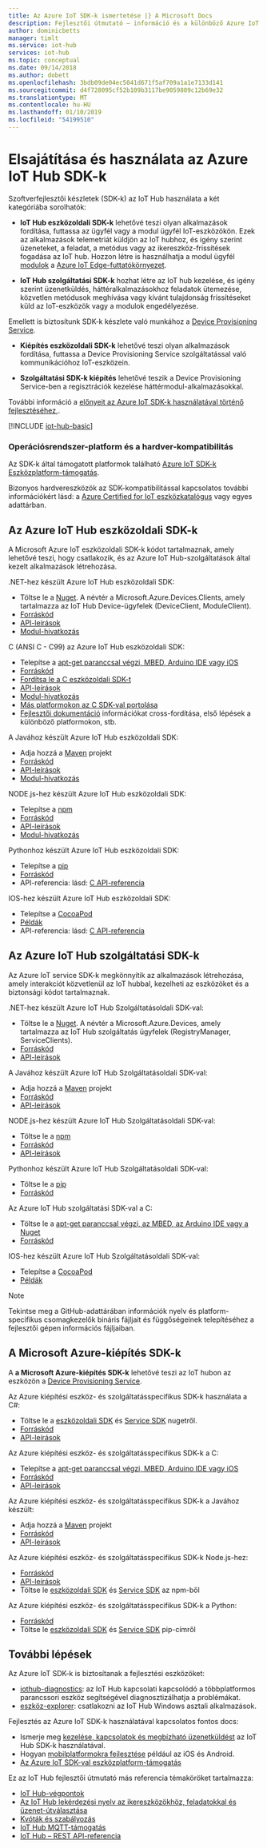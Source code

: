 ```yaml
---
title: Az Azure IoT SDK-k ismertetése |} A Microsoft Docs
description: Fejlesztői útmutató – információ és a különböző Azure IoT eszköz- és szolgáltatásspecifikus SDK-k használatával hozhat létre az eszköz és az alkalmazások háttér-mutató hivatkozásokat.
author: dominicbetts
manager: timlt
ms.service: iot-hub
services: iot-hub
ms.topic: conceptual
ms.date: 09/14/2018
ms.author: dobett
ms.openlocfilehash: 3bdb09de04ec5041d671f5af709a1a1e7133d141
ms.sourcegitcommit: d4f728095cf52b109b3117be9059809c12b69e32
ms.translationtype: MT
ms.contentlocale: hu-HU
ms.lasthandoff: 01/10/2019
ms.locfileid: "54199510"
---
```

# <a name="understand-and-use-azure-iot-hub-sdks"></a>Elsajátítása és használata az Azure IoT Hub SDK-k

Szoftverfejlesztői készletek (SDK-k) az IoT Hub használata a két kategóriába sorolhatók:

* **IoT Hub eszközoldali SDK-k** lehetővé teszi olyan alkalmazások fordítása, futtassa az ügyfél vagy a modul ügyfél IoT-eszközökön. Ezek az alkalmazások telemetriát küldjön az IoT hubhoz, és igény szerint üzeneteket, a feladat, a metódus vagy az ikereszköz-frissítések fogadása az IoT hub.  Hozzon létre is használhatja a modul ügyfél [modulok](../iot-edge/iot-edge-modules.md) a [Azure IoT Edge-futtatókörnyezet](../iot-edge/about-iot-edge.md).

* **IoT Hub szolgáltatási SDK-k** hozhat létre az IoT hub kezelése, és igény szerint üzenetküldés, háttéralkalmazásokhoz feladatok ütemezése, közvetlen metódusok meghívása vagy kívánt tulajdonság frissítéseket küld az IoT-eszközök vagy a modulok engedélyezése.

Emellett is biztosítunk SDK-k készlete való munkához a [Device Provisioning Service](../iot-dps/about-iot-dps.md).
* **Kiépítés eszközoldali SDK-k** lehetővé teszi olyan alkalmazások fordítása, futtassa a Device Provisioning Service szolgáltatással való kommunikációhoz IoT-eszközein.

* **Szolgáltatási SDK-k kiépítés** lehetővé teszik a Device Provisioning Service-ben a regisztrációk kezelése háttérmodul-alkalmazásokkal.

További információ a [előnyeit az Azure IoT SDK-k használatával történő fejlesztéséhez,](https://azure.microsoft.com/blog/benefits-of-using-the-azure-iot-sdks-in-your-azure-iot-solution/).

[!INCLUDE [iot-hub-basic](../../includes/iot-hub-basic-partial.md)]


### <a name="os-platform-and-hardware-compatibility"></a>Operációsrendszer-platform és a hardver-kompatibilitás

Az SDK-k által támogatott platformok található [Azure IoT SDK-k Eszközplatform-támogatás](iot-hub-device-sdk-platform-support.md).

Bizonyos hardvereszközök az SDK-kompatibilitással kapcsolatos további információkért lásd: a [Azure Certified for IoT eszközkatalógus](https://catalog.azureiotsuite.com/) vagy egyes adattárban.

## <a name="azure-iot-hub-device-sdks"></a>Az Azure IoT Hub eszközoldali SDK-k

A Microsoft Azure IoT eszközoldali SDK-k kódot tartalmaznak, amely lehetővé teszi, hogy csatlakozik, és az Azure IoT Hub-szolgáltatások által kezelt alkalmazások létrehozása.

.NET-hez készült Azure IoT Hub eszközoldali SDK: 

* Töltse le a [Nuget](https://www.nuget.org/packages/Microsoft.Azure.Devices.Client/).  A névtér a Microsoft.Azure.Devices.Clients, amely tartalmazza az IoT Hub Device-ügyfelek (DeviceClient, ModuleClient).
* [Forráskód](https://github.com/Azure/azure-iot-sdk-csharp)
* [API-leírások](https://docs.microsoft.com/dotnet/api/microsoft.azure.devices?view=azure-dotnet)
* [Modul-hivatkozás](https://docs.microsoft.com/dotnet/api/microsoft.azure.devices.client.moduleclient?view=azure-dotnet)

C (ANSI C - C99) az Azure IoT Hub eszközoldali SDK:

* Telepítse a [apt-get paranccsal végzi, MBED, Arduino IDE vagy iOS](https://github.com/Azure/azure-iot-sdk-c/blob/master/readme.md#packages-and-libraries)
* [Forráskód](https://github.com/Azure/azure-iot-sdk-c)
* [Fordítsa le a C eszközoldali SDK-t](https://github.com/Azure/azure-iot-sdk-c/blob/master/iothub_client/readme.md#compiling-the-c-device-sdk)
* [API-leírások](https://docs.microsoft.com/azure/iot-hub/iot-c-sdk-ref/)
* [Modul-hivatkozás](https://docs.microsoft.com/azure/iot-hub/iot-c-sdk-ref/iothub-module-client-h)
* [Más platformokon az C SDK-val portolása](https://github.com/Azure/azure-c-shared-utility/blob/master/devdoc/porting_guide.md)
* [Fejlesztői dokumentáció](https://github.com/Azure/azure-iot-sdk-c/tree/master/doc) információkat cross-fordítása, első lépések a különböző platformokon, stb.

A Javához készült Azure IoT Hub eszközoldali SDK: 

* Adja hozzá a [Maven](https://github.com/Azure/azure-iot-sdk-java/blob/master/doc/java-devbox-setup.md#for-the-device-sdk) projekt
* [Forráskód](https://github.com/Azure/azure-iot-sdk-java)
* [API-leírások](https://docs.microsoft.com/java/api/com.microsoft.azure.sdk.iot.device)
* [Modul-hivatkozás](https://docs.microsoft.com/java/api/com.microsoft.azure.sdk.iot.device.moduleclient?view=azure-java-stable)

NODE.js-hez készült Azure IoT Hub eszközoldali SDK: 

* Telepítse a [npm](https://www.npmjs.com/package/azure-iot-device)
* [Forráskód](https://github.com/Azure/azure-iot-sdk-node)
* [API-leírások](https://docs.microsoft.com/javascript/api/azure-iot-device/?view=azure-iot-typescript-latest)
* [Modul-hivatkozás](https://docs.microsoft.com/javascript/api/azure-iot-device/moduleclient?view=azure-node-latest)

Pythonhoz készült Azure IoT Hub eszközoldali SDK: 

* Telepítse a [pip](https://pypi.python.org/pypi/azure-iothub-device-client/)
* [Forráskód](https://github.com/Azure/azure-iot-sdk-python)
* API-referencia: lásd: [C API-referencia](https://docs.microsoft.com/azure/iot-hub/iot-c-sdk-ref/)

IOS-hez készült Azure IoT Hub eszközoldali SDK: 

* Telepítse a [CocoaPod](https://cocoapods.org/pods/AzureIoTHubClient)
* [Példák](https://github.com/Azure-Samples/azure-iot-samples-ios)
* API-referencia: lásd: [C API-referencia](https://docs.microsoft.com/azure/iot-hub/iot-c-sdk-ref/)

## <a name="azure-iot-hub-service-sdks"></a>Az Azure IoT Hub szolgáltatási SDK-k

Az Azure IoT service SDK-k megkönnyítik az alkalmazások létrehozása, amely interakciót közvetlenül az IoT hubbal, kezelheti az eszközöket és a biztonsági kódot tartalmaznak.

.NET-hez készült Azure IoT Hub Szolgáltatásoldali SDK-val:

* Töltse le a [Nuget](https://www.nuget.org/packages/Microsoft.Azure.Devices/).  A névtér a Microsoft.Azure.Devices, amely tartalmazza az IoT Hub szolgáltatás ügyfelek (RegistryManager, ServiceClients).
* [Forráskód](https://github.com/Azure/azure-iot-sdk-csharp)
* [API-leírások](https://docs.microsoft.com/dotnet/api/microsoft.azure.devices)

A Javához készült Azure IoT Hub Szolgáltatásoldali SDK-val: 

* Adja hozzá a [Maven](https://github.com/Azure/azure-iot-sdk-java/blob/master/doc/java-devbox-setup.md#for-the-service-sdk) projekt
* [Forráskód](https://github.com/Azure/azure-iot-sdk-java)
* [API-leírások](https://docs.microsoft.com/java/api/com.microsoft.azure.sdk.iot.service)

NODE.js-hez készült Azure IoT Hub Szolgáltatásoldali SDK-val: 

* Töltse le a [npm](https://www.npmjs.com/package/azure-iothub)
* [Forráskód](https://github.com/Azure/azure-iot-sdk-node)
* [API-leírások](https://docs.microsoft.com/javascript/api/azure-iothub/?view=azure-iot-typescript-latest)

Pythonhoz készült Azure IoT Hub Szolgáltatásoldali SDK-val: 

* Töltse le a [pip](https://pypi.python.org/pypi/azure-iothub-service-client/)
* [Forráskód](https://github.com/Azure/azure-iot-sdk-python)

Az Azure IoT Hub szolgáltatási SDK-val a C: 

* Töltse le a [apt-get paranccsal végzi, az MBED, az Arduino IDE vagy a Nuget](https://github.com/Azure/azure-iot-sdk-c/blob/master/readme.md)
* [Forráskód](https://github.com/Azure/azure-iot-sdk-c)

IOS-hez készült Azure IoT Hub Szolgáltatásoldali SDK-val: 

* Telepítse a [CocoaPod](https://cocoapods.org/pods/AzureIoTHubServiceClient)
* [Példák](https://github.com/Azure-Samples/azure-iot-samples-ios)

> [!NOTE]
> Tekintse meg a GitHub-adattárában információk nyelv és platform-specifikus csomagkezelők bináris fájljait és függőségeinek telepítéséhez a fejlesztői gépen információs fájljaiban.

## <a name="microsoft-azure-provisioning-sdks"></a>A Microsoft Azure-kiépítés SDK-k

A **a Microsoft Azure-kiépítés SDK-k** lehetővé teszi az IoT hubon az eszközön a [Device Provisioning Service](../iot-dps/about-iot-dps.md).

Az Azure kiépítési eszköz- és szolgáltatásspecifikus SDK-k használata a C#:

* Töltse le a [eszközoldali SDK](https://www.nuget.org/packages/Microsoft.Azure.Devices.Provisioning.Client/) és [Service SDK](https://www.nuget.org/packages/Microsoft.Azure.Devices.Provisioning.Service/) nugetről.
* [Forráskód](https://github.com/Azure/azure-iot-sdk-csharp/)
* [API-leírások](https://docs.microsoft.com/dotnet/api/microsoft.azure.devices.provisioning.client?view=azure-dotnet)

Az Azure kiépítési eszköz- és szolgáltatásspecifikus SDK-k a C:

* Telepítse a [apt-get paranccsal végzi, MBED, Arduino IDE vagy iOS](https://github.com/Azure/azure-iot-sdk-c/blob/master/readme.md#packages-and-libraries)
* [Forráskód](https://github.com/Azure/azure-iot-sdk-c/blob/master/provisioning_client)
* [API-leírások](https://docs.microsoft.com/azure/iot-hub/iot-c-sdk-ref/)

Az Azure kiépítési eszköz- és szolgáltatásspecifikus SDK-k a Javához készült:

* Adja hozzá a [Maven](https://github.com/Azure/azure-iot-sdk-java/blob/master/doc/java-devbox-setup.md#for-the-service-sdk) projekt
* [Forráskód](https://github.com/Azure/azure-iot-sdk-java/blob/master/provisioning)
* [API-leírások](https://docs.microsoft.com/java/api/com.microsoft.azure.sdk.iot.provisioning.device?view=azure-java-stable)

Az Azure kiépítési eszköz- és szolgáltatásspecifikus SDK-k Node.js-hez:

* [Forráskód](https://github.com/Azure/azure-iot-sdk-node/tree/master/provisioning)
* [API-leírások](https://docs.microsoft.com/javascript/api/overview/azure/iothubdeviceprovisioning?view=azure-node-latest)
* Töltse le [eszközoldali SDK](https://badge.fury.io/js/azure-iot-provisioning-device) és [Service SDK](https://badge.fury.io/js/azure-iot-provisioning-service) az npm-ből

Az Azure kiépítési eszköz- és szolgáltatásspecifikus SDK-k a Python:

* [Forráskód](https://github.com/Azure/azure-iot-sdk-python)
* Töltse le [eszközoldali SDK](https://pypi.org/project/azure-iot-provisioning-device-client/) és [Service SDK](https://pypi.org/project/azure-iothub-provisioningserviceclient/) pip-címről

## <a name="next-steps"></a>További lépések

Az Azure IoT SDK-k is biztosítanak a fejlesztési eszközöket:
* [iothub-diagnostics](https://github.com/Azure/iothub-diagnostics): az IoT Hub kapcsolati kapcsolódó a többplatformos parancssori eszköz segítségével diagnosztizálhatja a problémákat.
* [eszköz-explorer](https://github.com/Azure/azure-iot-sdk-csharp/tree/master/tools/DeviceExplorer): csatlakozni az IoT Hub Windows asztali alkalmazások.

Fejlesztés az Azure IoT SDK-k használatával kapcsolatos fontos docs:
* Ismerje meg [kezelése, kapcsolatok és megbízható üzenetküldést](iot-hub-reliability-features-in-sdks.md) az IoT Hub SDK-k használatával.
* Hogyan [mobilplatformokra fejlesztése](iot-hub-how-to-develop-for-mobile-devices.md) például az iOS és Android.
* [Az Azure IoT SDK-val eszközplatform-támogatás](iot-hub-device-sdk-platform-support.md)


Ez az IoT Hub fejlesztői útmutató más referencia témaköröket tartalmazza:

* [IoT Hub-végpontok](iot-hub-devguide-endpoints.md)
* [Az IoT Hub lekérdezési nyelv az ikereszközökhöz, feladatokkal és üzenet-útválasztása](iot-hub-devguide-query-language.md)
* [Kvóták és szabályozás](iot-hub-devguide-quotas-throttling.md)
* [IoT Hub MQTT-támogatás](iot-hub-mqtt-support.md)
* [IoT Hub – REST API-referencia](/rest/api/iothub/)
